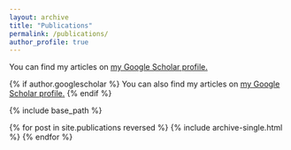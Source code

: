 ```yaml
---
layout: archive
title: "Publications"
permalink: /publications/
author_profile: true
---
```


  You can find my articles on <u><a href="{{https://scholar.google.com/citations?user=f1So9sUAAAAJ&hl=en&oi=ao}}">my Google Scholar profile</a>.</u>

{% if author.googlescholar %}
  You can also find my articles on <u><a href="{{author.googlescholar}}">my Google Scholar profile</a>.</u>
{% endif %}

{% include base_path %}

{% for post in site.publications reversed %}
  {% include archive-single.html %}
{% endfor %}
